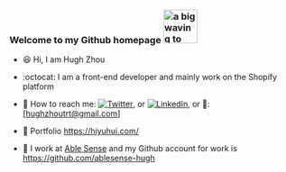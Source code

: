 ### Welcome to my Github homepage <img src="https://user-images.githubusercontent.com/84819219/210441416-67221157-9cd0-40b2-9c0c-2ba98a12fde5.gif" alt="a big waving to say hello" width="60px">  
    
- 😆 Hi, I am Hugh Zhou

- :octocat: I am a front-end developer and mainly work on the Shopify platform          

- 💬 How to reach me: [![Twitter][1.2]][1], or  [![LinkedIn][2.2]][2], or 📧:[hughzhoutrt@gmail.com]   
<!-- Icons -->  
[1.2]: http://i.imgur.com/wWzX9uB.png (twitter icon without padding)  
[2.2]: https://raw.githubusercontent.com/MartinHeinz/MartinHeinz/master/linkedin-3-16.png (LinkedIn icon without padding)  
<!-- Links to your social media accounts -->  
[1]: https://twitter.com/Hugh_Zhou_  
[2]: https://www.linkedin.com/in/hugh-yuhui-zhou-47181b170/  
     
- :feet: Portfolio https://hiyuhui.com/    
     
- :office: I work at [Able Sense](https://ablesense.com/) and my Github account for work is https://github.com/ablesense-hugh
